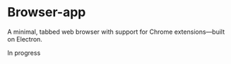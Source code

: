 # Browser-app
A minimal, tabbed web browser with support for Chrome extensions—built on Electron.

In progress
